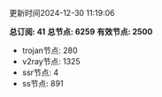 更新时间2024-12-30 11:19:06

**总订阅: 41**
**总节点: 6259**
**有效节点: 2500**
- trojan节点: 280
- v2ray节点: 1325
- ssr节点: 4
- ss节点: 891
